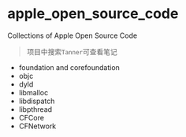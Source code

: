 # apple_open_source_code
Collections of Apple Open Source Code

 > 项目中搜索`Tanner`可查看笔记

- foundation and corefoundation
- objc
- dyld
- libmalloc
- libdispatch
- libpthread
- CFCore
- CFNetwork
